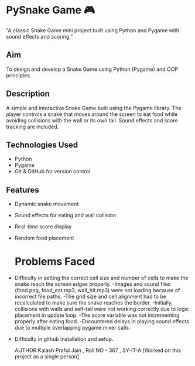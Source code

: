 # PySnake Game 🎮
“A classic Snake Game mini project built using Python and Pygame with sound effects and scoring.”

## Aim
To design and develop a Snake Game using Python (Pygame) and OOP principles.

## Description
A simple and interactive Snake Game built using the Pygame library. The player controls a snake that moves around the screen to eat food while avoiding collisions with the wall or its own tail. Sound effects and score tracking are included.

## Technologies Used
- Python
- Pygame
- Git & GitHub for version control

## Features
- Dynamic snake movement  
- Sound effects for eating and wall collision  
- Real-time score display  
- Random food placement

  # Problems Faced
 - Difficulty in setting the correct cell size and number of cells to make the snake reach the screen edges properly.
 -Images and sound files (food.png, food_eat.mp3, wall_hit.mp3) were not loading because of incorrect file paths.
-The grid size and cell alignment had to be recalculated to make sure the snake reaches the border.
-Initially, collisions with walls and self-tail were not working correctly due to logic placement in update loop.
-The score variable was not incrementing properly after eating food.
 -Encountered delays in playing sound effects due to multiple overlapping pygame.mixer calls.
- Difficulty in github installation and setup.

  AUTHOR:Kalash Praful Jain , Roll NO - 367 , SY-IT-A [Worked on this project as a single person]
  

